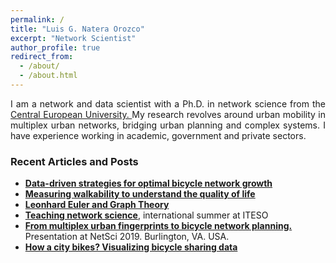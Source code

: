 ```yaml
---
permalink: /
title: "Luis G. Natera Orozco"
excerpt: "Network Scientist"
author_profile: true
redirect_from:
  - /about/
  - /about.html
---
```

<div style="text-align: justify"> I am a network and data scientist with a Ph.D. in network science from the <a href="https://networkdatascience.ceu.edu/" target="_blank"> Central European University. </a> My research revolves around urban mobility in multiplex urban networks, bridging urban planning and complex systems. I have experience working in academic, government and private sectors.
</div>

### Recent Articles and Posts

* **[Data-driven strategies for optimal bicycle network growth](https://luisnatera.com/posts/2020/12/BikeAlgorithms/)**
* **[Measuring walkability to understand the quality of life](https://luisnatera.com/posts/2019/12/Life-Quality/)**
* **[Leonhard Euler and Graph Theory](https://luisnatera.com/posts/2020/04/Euler/)**
* **[Teaching network science](https://luisnatera.com/posts/2019/07/NetSci-Workshop/)**, international summer at ITESO
* **[From multiplex urban fingerprints to bicycle network planning.](https://luisnatera.com/posts/2019/05/Multiplex-Bike/)** Presentation at NetSci 2019. Burlington, VA. USA.
* **[How a city bikes? Visualizing bicycle sharing data](https://luisnatera.com/posts/2019/03/MiBici-en/)**

